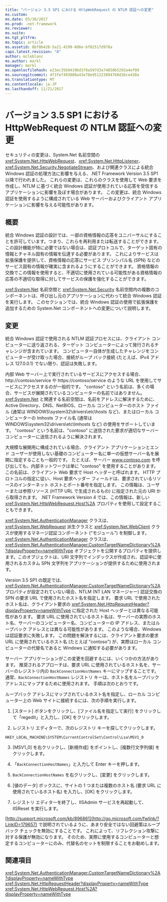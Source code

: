 ```yaml
---
title: "バージョン 3.5 SP1 における HttpWebRequest の NTLM 認証への変更"
ms.custom: 
ms.date: 03/30/2017
ms.prod: .net-framework
ms.reviewer: 
ms.suite: 
ms.tgt_pltfrm: 
ms.topic: article
ms.assetid: 8bf0b428-5a21-4299-8d6e-bf8251fd978a
caps.latest.revision: "8"
author: mcleblanc
ms.author: markl
manager: markl
ms.openlocfilehash: e23ec35b94196d1f8a597d3a74850b5292a4ef09
ms.sourcegitcommit: 4f3fef493080a43e70e951223894768d36ce430a
ms.translationtype: MT
ms.contentlocale: ja-JP
ms.lasthandoff: 11/21/2017
---
```

# <a name="changes-to-ntlm-authentication-for-httpwebrequest-in-version-35-sp1"></a>バージョン 3.5 SP1 における HttpWebRequest の NTLM 認証への変更
セキュリティの変更は、System.Net 名前空間の <xref:System.Net.HttpWebRequest>、<xref:System.Net.HttpListener>、<xref:System.Net.Security.NegotiateStream>、および関連クラスによる統合 Windows 認証の処理方法に影響を与える、.NET Framework Version 3.5 SP1 以降で行われました。 これらの変更は、これらのクラスを使用して Web 要求を作成し、NTLM に基づく統合 Windows 認証が使用されている応答を受信するアプリケーションに影響を及ぼす場合があります。 この変更は、統合 Windows 認証を使用するように構成されている Web サーバーおよびクライアント アプリケーションに影響を与える可能性があります。  
  
## <a name="overview"></a>概要  
 統合 Windows 認証の設計では、一部の資格情報の応答をユニバーサルにすることを許可しています。つまり、これらを再利用または転送することができます。 この設計機能が特に必要ではない場合は、認証プロトコルで、ターゲット固有の情報とチャネル固有の情報を伝達する必要があります。 これによりサービスは拡張保護を提供して、資格情報の応答にサービス プリンシパル名 (SPN) などのサービス固有の情報が確実に含まれるようにすることができます。 資格情報の交換でこの情報を使用すると、不適切に使用されている可能性がある資格情報の応答の不適切な取得に対してサービスの保護を強化することができます。  
  
 <xref:System.Net> 名前空間と <xref:System.Net.Security> 名前空間内の複数のコンポーネントは、呼び出し元のアプリケーションに代わって統合 Windows 認証を実行します。 このセクションでは、統合 Windows 認証の使用で拡張保護を追加するための System.Net コンポーネントへの変更について説明します。  
  
## <a name="changes"></a>変更  
 統合 Windows 認証で使用される NTLM 認証プロセスには、クライアント コンピューターに送り返される、ターゲット コンピューターによって発行されるチャレンジが含まれています。 コンピューター自体が生成したチャレンジをコンピューターが受け取った場合、接続がループ バック接続 (たとえば、IPv4 アドレス 127.0.0.1) でない限り、認証は失敗します。  
  
 内部 Web サーバー上で実行されているサービスにアクセスする場合、http://contoso/service や https://contoso/service のような URL を使用してサービスにアクセスするのが一般的です。 "contoso" という名前は、多くの場合、サービスが展開されているコンピューターの名前ではありません。 <xref:System.Net> と関連する名前空間は、名前をアドレスに解決するために、Active Directory、DNS、NetBIOS、ローカル コンピューターのホスト ファイル (通常は WINDOWS\system32\drivers\etc\hosts など)、またはローカル コンピューターの lmhosts ファイル名 (通常は WINDOWS\system32\drivers\etc\lmhosts など) の使用をサポートしています。 "contoso" という名前は、"contoso" に送信された要求が適切なサーバー コンピューターに送信されるように解決されます。  
  
 大規模な展開用に構成されている場合、クライアント アプリケーションとエンド ユーザーが使用しない基礎のコンピューター名に単一の仮想サーバー名を展開に指定することも一般的です。 たとえば、サーバー www.contoso.com を呼び出しても、内部ネットワークは単に "contoso" を使用することがあります。 この名前は、クライアント Web 要求で Host ヘッダーと呼ばれます。 HTTP プロトコルの指定に従い、Host 要求ヘッダー フィールドは、要求されているリソースのインターネット ホストとポート番号を指定します。 この情報は、ユーザーまたは参照リソース (HTTP URL で生成されるもの) に指定された元の URI から取得されます。 .NET Framework Version 4 では、この情報は、新しい <xref:System.Net.HttpWebRequest.Host%2A> プロパティを使用して設定することもできます。  
  
 <xref:System.Net.AuthenticationManager> クラスは、<xref:System.Net.WebRequest> 派生クラスと <xref:System.Net.WebClient> クラスが使用するマネージ認証コンポーネント ("モジュール") を制御します。 <xref:System.Net.AuthenticationManager> クラスは、<xref:System.Net.AuthenticationManager.CustomTargetNameDictionary%2A?displayProperty=nameWithType> オブジェクトを公開するプロパティを提供します。このオブジェクトは、URI 文字列でインデックスが作成され、認証中に使用されるカスタム SPN 文字列をアプリケーションが提供するために使用されます。  
  
 Version 3.5 SP1 の既定では、<xref:System.Net.AuthenticationManager.CustomTargetNameDictionary%2A> プロパティが設定されていない場合、NTLM (NT LAN マネージャー) 認証交換の SPN の要求 URL で使用されたホスト名を指定します。 要求 URL で使用されたホスト名は、クライアント要求の <xref:System.Net.HttpRequestHeader?displayProperty=nameWithType> に指定された Host ヘッダーとは異なる可能性があります。 要求 URL に使用されているホスト名は、サーバーの実際のホスト名、サーバーのコンピューター名、コンピューターの IP アドレス、またはループバック アドレスとは異なる可能性があります。 このような場合、Windows は認証要求に失敗します。 この問題を解決するには、クライアント要求の要求 URL に使用されているホスト名 (たとえば "contoso") が、実際はローカル コンピューターの代替名であると Windows に通知する必要があります。  
  
 サーバー アプリケーションがこの変更を回避するには、いくつかの方法があります。 推奨されるアプローチは、要求 URL に使用されているホスト名を、サーバーのレジストリ内の `BackConnectionHostNames` キーにマップすることです。 通常、`BackConnectionHostNames` レジストリ キーは、ホスト名をループバック アドレスにマップするために使用されます。 手順は次のとおりです。  
  
 ループバック アドレスにマップされているホスト名を指定し、ローカル コンピューター上の Web サイトに接続するには、次の手順を実行します。  
  
 1. [スタート] ボタンをクリックし、[ファイル名を指定して実行] をクリックして「regedit」と入力し、[OK] をクリックします。  
  
 2. レジストリ エディターで、次のレジストリ キーを探してクリックします。  
  
 `HKEY_LOCAL_MACHINE\SYSTEM\CurrentControlSet\Control\Lsa\MSV1_0`  
  
 3. [MSV1_0] を右クリックし、[新規作成] をポイントし、[複数行文字列値] をクリックします。  
  
 4. 「`BackConnectionHostNames`」と入力して Enter キーを押します。  
  
 5. `BackConnectionHostNames` を右クリックし、[変更] をクリックします。  
  
 6. [値のデータ] ボックスに、サイトの 1 つまたは複数のホスト名 (要求 URL に使用されているホスト名) を入力し、[OK] をクリックします。  
  
 7. レジストリ エディターを終了し、IISAdmin サービスを再起動して、IISReset を実行します。  
  
 [http://support.microsoft.com/kb/896861](http://go.microsoft.com/fwlink/?LinkID=179657) で説明されているように、あまり安全ではない回避策はループ バック チェックを無効にすることです。 これによって、リフレクション攻撃に対する保護が無効になります。 そのため、実際に使用するコンピューターと想定するコンピューターにのみ、代替名のセットを制限することをお勧めします。  
  
## <a name="see-also"></a>関連項目  
 <xref:System.Net.AuthenticationManager.CustomTargetNameDictionary%2A?displayProperty=nameWithType>  
 <xref:System.Net.HttpRequestHeader?displayProperty=nameWithType>  
 <xref:System.Net.HttpWebRequest.Host%2A?displayProperty=nameWithType>
